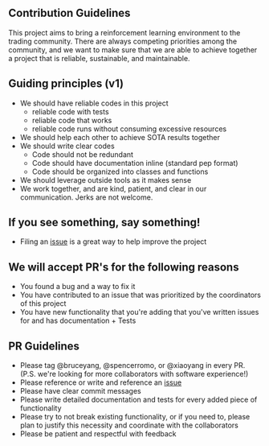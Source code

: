 ## Contribution Guidelines
This project aims to bring a reinforcement learning environment to the trading community. 
There are always competing priorities among the community, and we want to make sure that we are able to achieve together a project that is reliable, sustainable, and maintainable. 

## Guiding principles (v1)
* We should have reliable codes in this project
    * reliable code with tests
    * reliable code that works
    * reliable code runs without consuming excessive resources
* We should help each other to achieve SOTA results together
* We should write clear codes
    * Code should not be redundant
    * Code should have documentation inline (standard pep format)
    * Code should be organized into classes and functions
* We should leverage outside tools as it makes sense
* We work together, and are kind, patient, and clear in our communication. Jerks are not welcome. 

## If you see something, say something!
* Filing an [issue](https://guides.github.com/features/issues/) is a great way to help improve the project


## We will accept PR's for the following reasons
* You found a bug and a way to fix it
* You have contributed to an issue that was prioritized by the coordinators of this project
* You have new functionality that you're adding that you've written issues for and has documentation + Tests

## PR Guidelines
* Please tag @bruceyang, @spencerromo, or @xiaoyang in every PR. (P.S. we're looking for more collaborators with software experience!)
* Please reference or write and reference an [issue](https://guides.github.com/features/issues/) 
* Please have clear commit messages
* Please write detailed documentation and tests for every added piece of functionality
* Please try to not break existing functionality, or if you need to, please plan to justify this necessity and coordinate with the collaborators
* Please be patient and respectful with feedback

